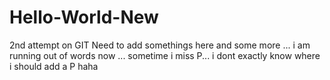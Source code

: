 # Hello-World-New
 2nd attempt on GIT
Need to add somethings here and some more ...
i am running out of words now ... sometime i miss P... i dont exactly know where i should add a P
haha
